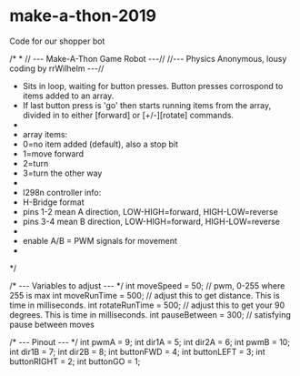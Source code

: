 # make-a-thon-2019
Code for our shopper bot

/*
 * 
// --- Make-A-Thon Game Robot ---//
//--- Physics Anonymous, lousy coding by rrWilhelm ---//

 * Sits in loop, waiting for button presses. Button presses corrospond to items added to an array. 
 * If last button press is 'go' then starts running items from the array, divided in to either [forward] or [+/-][rotate] commands.
 * 
 * array items:
 *  0=no item added (default), also a stop bit
 *  1=move forward
 *  2=turn
 *  3=turn the other way
 * 
 * l298n controller info:
 *  H-Bridge format
 *  pins 1-2 mean A direction, LOW-HIGH=forward, HIGH-LOW=reverse
 *  pins 3-4 mean B direction, LOW-HIGH=forward, HIGH-LOW=reverse
 *  
 *  enable A/B = PWM signals for movement
 *  
 */

/* --- Variables to adjust --- */
int moveSpeed = 50; // pwm, 0-255 where 255 is max
int moveRunTime = 500; // adjust this to get distance. This is time in milliseconds.
int rotateRunTime = 500; // adjust this to get your 90 degrees. This is time in milliseconds.
int pauseBetween = 300; // satisfying pause between moves

/* --- Pinout --- */
int pwmA = 9;
int dir1A = 5;
int dir2A = 6;
int pwmB = 10;
int dir1B = 7;
int dir2B = 8;
int buttonFWD = 4;
int buttonLEFT = 3;
int buttonRIGHT = 2;
int buttonGO = 1;
